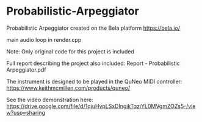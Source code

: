 # Probabilistic-Arpeggiator

Probabilistic Arpeggiator created on the Bela platform
https://bela.io/

main audio loop in render.cpp

Note: Only original code for this project is included

Full report describing the project also included: Report - Probabilistic Arpeggiator.pdf

The instrument is designed to be played in the QuNeo MIDI controller:
https://www.keithmcmillen.com/products/quneo/

See the video demonstration here:
https://drive.google.com/file/d/1qjuHvpLSxDIngjkTqzjYL0MVgmZOZs5-/view?usp=sharing
